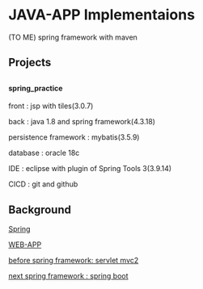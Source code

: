 # JAVA-APP Implementaions
(TO ME) spring framework with maven

## Projects 

##

#### spring_practice
front : jsp with tiles(3.0.7) 

back : java 1.8 and spring framework(4.3.18)

persistence framework : mybatis(3.5.9)

database : oracle 18c

IDE : eclipse with plugin of Spring Tools 3(3.9.14)

CICD : git and github

##

## Background
[Spring](./Springs.md)

[WEB-APP](https://github.com/devsacti/WEB-APP)

[before spring framework: servlet mvc2](./servletMvc2.md)

[next spring framework : spring boot](./springboot.md)